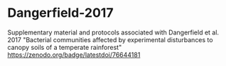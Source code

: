 # Dangerfield-2017
Supplementary material and protocols associated with Dangerfield et al. 2017 "Bacterial communities affected by experimental disturbances to canopy soils of a temperate rainforest"
https://zenodo.org/badge/latestdoi/76644181

